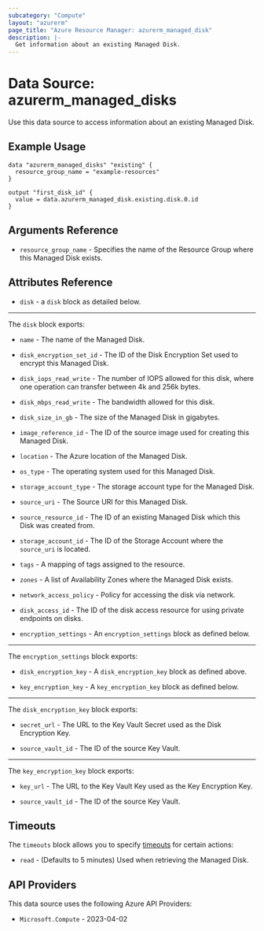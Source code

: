 ```yaml
---
subcategory: "Compute"
layout: "azurerm"
page_title: "Azure Resource Manager: azurerm_managed_disk"
description: |-
  Get information about an existing Managed Disk.
---
```


# Data Source: azurerm_managed_disks

Use this data source to access information about an existing Managed Disk.

## Example Usage

```hcl
data "azurerm_managed_disks" "existing" {
  resource_group_name = "example-resources"
}

output "first_disk_id" {
  value = data.azurerm_managed_disk.existing.disk.0.id
}
```

## Arguments Reference

* `resource_group_name` - Specifies the name of the Resource Group where this Managed Disk exists.

## Attributes Reference

* `disk` - a `disk` block as detailed below.

--- 

The `disk` block exports:

* `name` - The name of the Managed Disk.

* `disk_encryption_set_id` - The ID of the Disk Encryption Set used to encrypt this Managed Disk.

* `disk_iops_read_write` - The number of IOPS allowed for this disk, where one operation can transfer between 4k and 256k bytes.

* `disk_mbps_read_write` - The bandwidth allowed for this disk.

* `disk_size_in_gb` - The size of the Managed Disk in gigabytes.

* `image_reference_id` - The ID of the source image used for creating this Managed Disk.

* `location` - The Azure location of the Managed Disk.

* `os_type` - The operating system used for this Managed Disk.

* `storage_account_type` - The storage account type for the Managed Disk.

* `source_uri` - The Source URI for this Managed Disk.

* `source_resource_id` - The ID of an existing Managed Disk which this Disk was created from.

* `storage_account_id` - The ID of the Storage Account where the `source_uri` is located.

* `tags` - A mapping of tags assigned to the resource.

* `zones` - A list of Availability Zones where the Managed Disk exists.

* `network_access_policy` - Policy for accessing the disk via network.

* `disk_access_id` - The ID of the disk access resource for using private endpoints on disks.

* `encryption_settings` - An `encryption_settings` block as defined below.

---

The `encryption_settings` block exports:

* `disk_encryption_key` - A `disk_encryption_key` block as defined above.

* `key_encryption_key` - A `key_encryption_key` block as defined below.

---

The `disk_encryption_key` block exports:

* `secret_url` - The URL to the Key Vault Secret used as the Disk Encryption Key.

* `source_vault_id` - The ID of the source Key Vault.

---

The `key_encryption_key` block exports:

* `key_url` - The URL to the Key Vault Key used as the Key Encryption Key.

* `source_vault_id` - The ID of the source Key Vault.

## Timeouts

The `timeouts` block allows you to specify [timeouts](https://developer.hashicorp.com/terraform/language/resources/configure#define-operation-timeouts) for certain actions:

* `read` - (Defaults to 5 minutes) Used when retrieving the Managed Disk.

## API Providers
<!-- This section is generated, changes will be overwritten -->
This data source uses the following Azure API Providers:

* `Microsoft.Compute` - 2023-04-02
